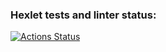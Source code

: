 ### Hexlet tests and linter status:
[![Actions Status](https://github.com/conarti/layout-designer-project-lvl2/workflows/hexlet-check/badge.svg)](https://github.com/conarti/layout-designer-project-lvl2/actions)